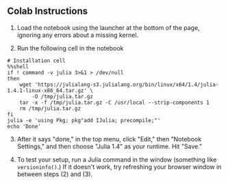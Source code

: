 ## Colab Instructions

1. Load the notebook using the launcher at the bottom of the page, ignoring any errors about a missing kernel. 

2. Run the following cell in the notebook

```
# Installation cell
%%shell
if ! command -v julia 3>&1 > /dev/null
then
    wget 'https://julialang-s3.julialang.org/bin/linux/x64/1.4/julia-1.4.1-linux-x86_64.tar.gz' \
        -O /tmp/julia.tar.gz
    tar -x -f /tmp/julia.tar.gz -C /usr/local --strip-components 1
    rm /tmp/julia.tar.gz
fi
julia -e 'using Pkg; pkg"add IJulia; precompile;"'
echo 'Done'
```

3. After it says "done," in the top menu, click "Edit," then "Notebook Settings," and then choose "Julia 1.4" as your runtime. Hit "Save."

4. To test your setup, run a Julia command in the window (something like `versioninfo()`.) If it doesn't work, try refreshing your browser window in between steps (2) and (3).

